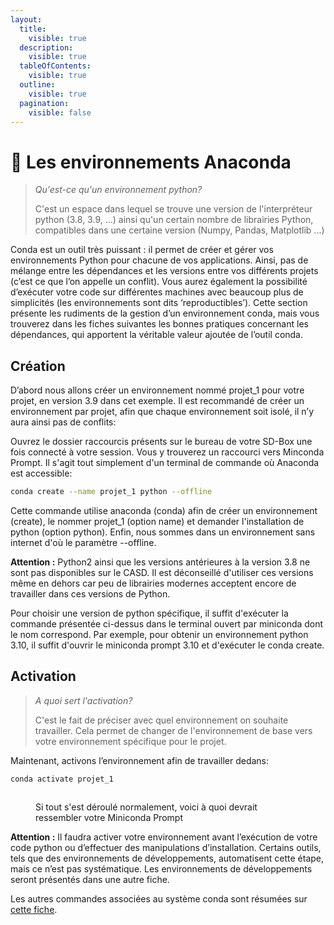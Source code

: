 ```yaml
---
layout:
  title:
    visible: true
  description:
    visible: true
  tableOfContents:
    visible: true
  outline:
    visible: true
  pagination:
    visible: false
---
```


# 🐍 Les environnements Anaconda

> _Qu'est-ce qu'un environnement python?_
>
> C'est un espace dans lequel se trouve une version de l'interpréteur python (3.8, 3.9, ...) ainsi qu'un certain nombre de librairies Python, compatibles dans une certaine version (Numpy, Pandas, Matplotlib ...)

Conda est un outil très puissant : il permet de créer et gérer vos environnements Python pour chacune de vos applications. Ainsi, pas de mélange entre les dépendances et les versions entre vos différents projets (c’est ce que l’on appelle un conflit). Vous aurez également la possibilité d’exécuter votre code sur différentes machines avec beaucoup plus de simplicités (les environnements sont dits ‘reproductibles’). Cette section présente les rudiments de la gestion d’un environnement conda, mais vous trouverez dans les fiches suivantes les bonnes pratiques concernant les dépendances, qui apportent la véritable valeur ajoutée de l’outil conda.

## Création

D’abord nous allons créer un environnement nommé projet\_1 pour votre projet, en version 3.9 dans cet exemple. Il est recommandé de créer un environnement par projet, afin que chaque environnement soit isolé, il n’y aura ainsi pas de conflits:

Ouvrez le dossier raccourcis présents sur le bureau de votre SD-Box une fois connecté à votre session. Vous y trouverez un raccourci vers Minconda Prompt. Il s'agit tout simplement d'un terminal de commande où Anaconda est accessible:

```bash
conda create --name projet_1 python --offline
```

Cette commande utilise anaconda (conda) afin de créer un environnement (create), le nommer projet\_1 (option name) et demander l'installation de python (option python). Enfin, nous sommes dans un environnement sans internet d'où le paramètre --offline.

**Attention :** Python2 ainsi que les versions antérieures à la version 3.8 ne sont pas disponibles sur le CASD. Il est déconseillé d'utiliser ces versions même en dehors car peu de librairies modernes acceptent encore de travailler dans ces versions de Python.

Pour choisir une version de python spécifique, il suffit d'exécuter la commande présentée ci-dessus dans le terminal ouvert par miniconda dont le nom correspond. Par exemple, pour obtenir un environnement python 3.10, il suffit d'ouvrir le miniconda prompt 3.10 et d'exécuter le conda create.

## Activation

> _A quoi sert l'activation?_
>
> C'est le fait de préciser avec quel environnement on souhaite travailler. Cela permet de changer de l'environnement de base vers votre environnement spécifique pour le projet.

Maintenant, activons l’environnement afin de travailler dedans:

```bash
conda activate projet_1
```

<figure><img src="../.gitbook/assets/Création et activation.PNG" alt=""><figcaption><p>Si tout s'est déroulé normalement, voici à quoi devrait ressembler votre Miniconda Prompt</p></figcaption></figure>



**Attention :** Il faudra activer votre environnement avant l’exécution de votre code python ou d’effectuer des manipulations d’installation. Certains outils, tels que des environnements de développements, automatisent cette étape, mais ce n’est pas systématique. Les environnements de développements seront présentés dans une autre fiche.

Les autres commandes associées au système conda sont résumées sur [cette fiche](https://docs.conda.io/projects/conda/en/4.6.0/\_downloads/52a95608c49671267e40c689e0bc00ca/conda-cheatsheet.pdf).
